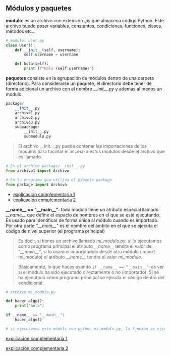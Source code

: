 ## Módulos y paquetes

**modulo**: es un archivo con extensión *.py* que almacena código Python. Este archivo puede poser variables, constantes, condiciones, funciones, clases, métodos etc...

```python
# modulo: user.py
class User():
    def __init__(self, username):
        self.username = username

    def hola(self):
        print (f"Hola {self.username}")
```

**paquetes** consiste en la agrupación de módulos dentro de una carpeta (directorio). Para considerarse un paquete, el directorio debe tener de forma adicional un archivo con el nombre *\_\_init\_\_.py* y ademas al menos un modulo.

```python
package/
    __init__.py
    archivo1.py
    archivo2.py
    archivo3.py
    subpackage/
        __init__.py
        submodulo.py
```

> El archivo \_\_init\_\_.py puede contener las importaciones de los modulos para facilitar el acceso a estos módulos desde el archivo que es llamado.

```python
# En el archivo package/__init__.py
from archivo1 import Archivo

# En tu programa que utiliza el paquete package
from package import Archivo
```

- [explicación complementaria 1](https://bitybyte.github.io/Organzando-codigo-Python/)
- [explicación complementaria 2](https://pywombat.com/articles/modulos-paquetes-python)

**\_\_name\_\_ == "\_\_main\_\_"**: todo modulo tiene un atributo especial llamado *\_\_name\_\_* que define el espacio de nombres en el que se está ejecutando. Es usado para identificar de forma única al módulo cuando es importado. Por otra parte *"\_\_main\_\_"* es el nombre del ámbito en el que se ejecuta el código de nivel superior (el programa principal)
> Es decir, si tienes un archivo llamado *mi_modulo.py*, si lo ejecutamos como programa principal el atributo *\_\_name\_\_* tendra el valor de *"\_\_main\_\_"*, si lo usamos importándolo desde otro módulo (import mi_modulo) el atributo *\_\_name\_\_* tendra el valor *mi_modulo*.

> Básicamente, lo que haces usando `if __name__ == “__main__”`: es ver si el módulo ha sido ejecutado directamente o no (importado). Si se ha ejecutado como programa principal se ejecuta el código dentro del condicional.

```python
# archivo mi_modulo.py

def hacer_algo():
    print("hola")

if __name__ == "__main__":
    hacer_algo()

# si ejecutamos este módulo con python mi_modulo.py, la función se ejecutara
```

[explicación complementaria 1](https://es.stackoverflow.com/questions/32165/qu%C3%A9-es-if-name-main)

[explicación complementaria 2](https://alvarohurtado.es/2020/11/16/que-hace-if-__name__-__main__-en-python/)

